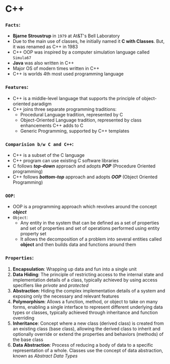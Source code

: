 # C++

### `Facts`:

- **Bjarne Stroustrup** in `1979` at At&T's Bell Laboratory
- Due to the main use of classes, he initially named it **C with Classes**. But, it was renamed as C++ in 1983
- C++ OOP was inspired by a computer simulation language called `Simula67`
- **Java** was also written in C++
- Major OS of modern times written in C++
- C++ is worlds 4th most used programming language

### `Features`:

- C++ is a middle-level language that supports the principle of object-oriented paradigm
- C++ joins three separate programming traditions:
  - Procedural Language tradition, represented by C
  - Object-Oriented Language tradition, represented by class enhancements C++ adds to C
  - Generic Programming, supported by C++ templates

### `Comparision b/w C and C++`:

- C++ is a subset of the C language
- C++ program can use existing C software libraries
- C follows **_top-down_** approach and adopts **_POP_** (Procedure Oriented programming)
- C++ follows **_bottom-top_** approach and adopts **_OOP_** (Object Oriented Programming)

### `OOP`:

- OOP is a programming approach which revolves around the concept **_object_**
- `Object`:
  - Any entity in the system that can be defined as a set of properties and set of properties and set of operations performed using entity property set
  - It allows the decomposition of a problem into several entities called **object** and then builds data and functions around them

### `Properties`:

1. **Encapsulation**: Wrapping up data and fun into a single unit
2. **Data Hiding**: The principle of restricting access to the internal state and implementation details of a class, typically achieved by using access specifiers like *private* and *protected*
3. **Abstraction**: Hiding the complex implementation details of a system and exposing only the necessary and relevant features
4. **Polymorphism**: Allows a function, method, or object to take on many forms, enabling a single interface to represent different underlying data types or classes, typically achieved through inheritance and function overriding
5. **Inheritance**: Concept where a new class (derived class) is created from an existing class (base class), allowing the derived class to inherit and optionally override or extend the properties and behaviors (methods) of the base class
6. **Data Abstraction**: Process of reducing a body of data to a specific representation of a whole. Classes use the concept of data abstraction, known as _Abstract Data Types_
